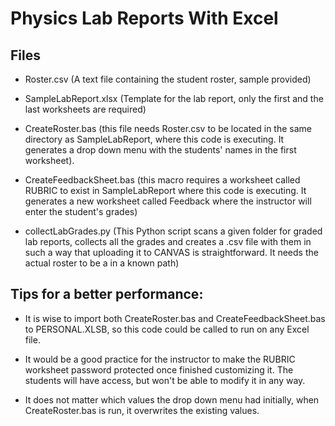 # Physics Lab Reports With Excel

## Files

- Roster.csv (A text file containing the student roster, sample provided)

- SampleLabReport.xlsx (Template for the lab report, only the first and the last worksheets are required)

- CreateRoster.bas (this file needs Roster.csv to be located in the same directory as SampleLabReport, where this code is executing. It generates a drop down menu with the students' names in the first worksheet).

- CreateFeedbackSheet.bas (this macro requires a worksheet called RUBRIC to exist in SampleLabReport where this code is executing. It generates a new worksheet called Feedback where the instructor will enter the student's grades)

- collectLabGrades.py (This Python script scans a given folder for graded lab reports, collects all the grades and creates a .csv file with them in such a way that uploading it to CANVAS is straightforward. It needs the actual roster to be a in a known path)

## Tips for a better performance:

- It is wise to import both CreateRoster.bas and CreateFeedbackSheet.bas to PERSONAL.XLSB, so this code could be called to run on any Excel file.

- It would be a good practice for the instructor to make the RUBRIC worksheet password protected once finished customizing it. The students will have access, but won't be able to modify it in any way.

 - It does not matter which values the drop down menu had initially, when CreateRoster.bas is run, it overwrites the existing values.
